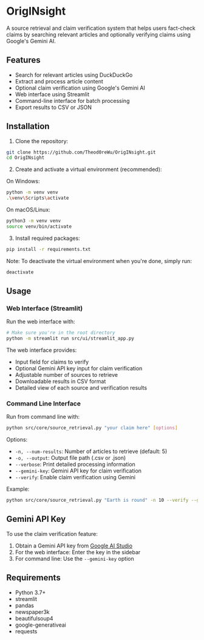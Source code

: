 # OrigINsight

A source retrieval and claim verification system that helps users fact-check claims by searching relevant articles and optionally verifying claims using Google's Gemini AI.

## Features

- Search for relevant articles using DuckDuckGo
- Extract and process article content
- Optional claim verification using Google's Gemini AI
- Web interface using Streamlit
- Command-line interface for batch processing
- Export results to CSV or JSON

## Installation

1. Clone the repository:

```bash
git clone https://github.com/Theod0reWu/OrigINsight.git
cd OrigINsight
```

2. Create and activate a virtual environment (recommended):

On Windows:
```bash
python -m venv venv
.\venv\Scripts\activate
```

On macOS/Linux:
```bash
python3 -m venv venv
source venv/bin/activate
```

3. Install required packages:
```bash
pip install -r requirements.txt
```

Note: To deactivate the virtual environment when you're done, simply run:
```bash
deactivate
```


## Usage

### Web Interface (Streamlit)

Run the web interface with:

```bash
# Make sure you're in the root directory
python -m streamlit run src/ui/streamlit_app.py
```

The web interface provides:
- Input field for claims to verify
- Optional Gemini API key input for claim verification
- Adjustable number of sources to retrieve
- Downloadable results in CSV format
- Detailed view of each source and verification results

### Command Line Interface

Run from command line with:

```bash
python src/core/source_retrieval.py "your claim here" [options]
```

Options:
- `-n, --num-results`: Number of articles to retrieve (default: 5)
- `-o, --output`: Output file path (.csv or .json)
- `--verbose`: Print detailed processing information
- `--gemini-key`: Gemini API key for claim verification
- `--verify`: Enable claim verification using Gemini

Example:

```bash
python src/core/source_retrieval.py "Earth is round" -n 10 --verify --gemini-key YOUR_API_KEY --output results.csv
```


## Gemini API Key

To use the claim verification feature:
1. Obtain a Gemini API key from [Google AI Studio](https://makersuite.google.com/app/apikey)
2. For the web interface: Enter the key in the sidebar
3. For command line: Use the `--gemini-key` option

## Requirements

- Python 3.7+
- streamlit
- pandas
- newspaper3k
- beautifulsoup4
- google-generativeai
- requests